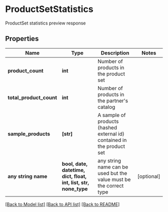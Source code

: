 # ProductSetStatistics

ProductSet statistics preview response

## Properties
Name | Type | Description | Notes
------------ | ------------- | ------------- | -------------
**product_count** | **int** | Number of products in the product set | 
**total_product_count** | **int** | Number of products in the partner&#39;s catalog | 
**sample_products** | **[str]** | A sample of products (hashed external id) contained in the product set | 
**any string name** | **bool, date, datetime, dict, float, int, list, str, none_type** | any string name can be used but the value must be the correct type | [optional]

[[Back to Model list]](../README.md#documentation-for-models) [[Back to API list]](../README.md#documentation-for-api-endpoints) [[Back to README]](../README.md)


